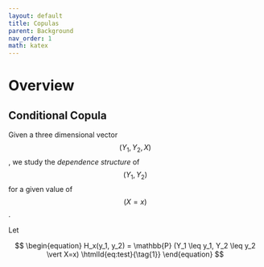 ```yaml
---
layout: default
title: Copulas
parent: Background
nav_order: 1
math: katex
---
```


# Overview

## Conditional Copula
Given a three dimensional vector $$(Y_1, Y_2, X)$$, we study the *dependence structure* of $$(Y_1, Y_2)$$ for a given value of $$(X=x)$$.

Let

$$
\begin{equation}
H_x(y_1, y_2) = \mathbb{P} (Y_1 \leq y_1, Y_2 \leq y_2 \vert X=x)
\htmlId{eq:test}{\tag{1}}
\end{equation}
$$


<!-- Type Maths TEST 9

$$x$$ math at the start of a line

Nested: $$M = \text{while $e^2$ do $c^2$ end}$$

**Numbered equations**

Automatic equation numbering is supported by KaTeX.

$$
\begin{equation}
\int_0^x \sin(x) dx
\end{equation}
$$

`\label` and `\eqref` are not yet implemented.
Using manual tags and HTML links:

$$
\begin{equation}
\int_0^x \sin(x) dx
\htmlId{eq:test}{\tag{1}}
\end{equation}
$$

Link to equation $$\href{#eq:test}{(1)}$$ -->